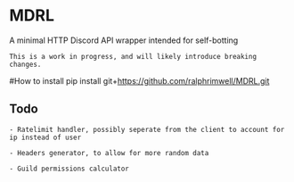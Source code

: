 # MDRL
A minimal HTTP Discord API wrapper intended for self-botting

    This is a work in progress, and will likely introduce breaking changes.
    
#How to install
    pip install git+https://github.com/ralphrimwell/MDRL.git

## Todo

  

    - Ratelimit handler, possibly seperate from the client to account for ip instead of user
    
    - Headers generator, to allow for more random data
    
    - Guild permissions calculator
